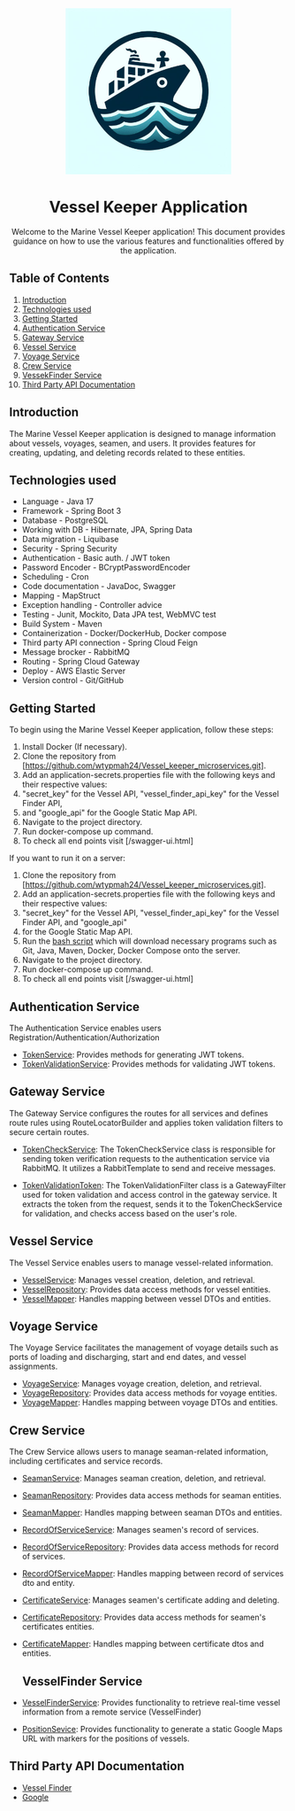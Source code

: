<div style="text-align:center;">
    <img src="OIG2.QcRp9W8mofV14U1W5d4_.jpeg" width="300">
</div>
<div style="text-align:center;">
    
# Vessel Keeper Application
  Welcome to the Marine Vessel Keeper application! This document provides guidance on how to use the various features 
  and functionalities offered by the application.
</div>

## Table of Contents

1. [Introduction](#introduction)
2. [Technologies used](#technologies_used)
3. [Getting Started](#getting-started)
4. [Authentication Service](#authentication-service)
5. [Gateway Service](#gate-service)
6. [Vessel Service](#vessel-service)
7. [Voyage Service](#voyage-service)
8. [Crew Service](#crew-service)
9. [VessekFinder Service](#vesselfinder-service)
10. [Third Party API Documentation](#api-doc)

## Introduction <a name="introduction"></a>

The Marine Vessel Keeper application is designed to manage information about vessels, voyages, seamen,
and users. It provides features for creating, updating, and deleting records related to these entities.

## Technologies used <a name="technologies_used"></a>

- Language - Java 17
- Framework - Spring Boot 3
- Database - PostgreSQL
- Working with DB - Hibernate, JPA, Spring Data
- Data migration - Liquibase
- Security - Spring Security
- Authentication - Basic auth. / JWT token
- Password Encoder - BCryptPasswordEncoder
- Scheduling - Cron
- Code documentation - JavaDoc, Swagger
- Mapping - MapStruct
- Exception handling - Controller advice
- Testing - Junit, Mockito, Data JPA test, WebMVC test
- Build System - Maven
- Containerization - Docker/DockerHub, Docker compose
- Third party API connection - Spring Cloud Feign
- Message brocker - RabbitMQ
- Routing - Spring Cloud Gateway 
- Deploy - AWS Elastic Server
- Version control - Git/GitHub

## Getting Started <a name="getting-started"></a>

To begin using the Marine Vessel Keeper application, follow these steps:

1. Install Docker (If necessary).
2. Clone the repository from [https://github.com/wtypmah24/Vessel_keeper_microservices.git].
3. Add an application-secrets.properties file with the following keys and their respective values:
4. "secret_key" for the Vessel API, "vessel_finder_api_key" for the Vessel Finder API,
5. and "google_api" for the Google Static Map API.
4. Navigate to the project directory.
5. Run docker-compose up command.
6. To check all end points visit [/swagger-ui.html]

If you want to run it on a server:

1. Clone the repository from [https://github.com/wtypmah24/Vessel_keeper_microservices.git].
2. Add an application-secrets.properties file with the following keys and their respective values:
3. "secret_key" for the Vessel API, "vessel_finder_api_key" for the Vessel Finder API, and "google_api"
4. for the Google Static Map API.
3. Run the [bash script](https://github.com/wtypmah24/Vessel_keeper/blob/main/install_dependencies.sh) which will
   download necessary programs such as Git, Java, Maven, Docker, Docker Compose onto the server.
4. Navigate to the project directory.
5. Run docker-compose up command.
6. To check all end points visit [/swagger-ui.html]

## Authentication Service <a name="authentication-service"></a>

The Authentication Service enables users Registration/Authentication/Authorization

- [TokenService](#):
  Provides methods for generating JWT tokens.
- [TokenValidationService](#):
  Provides methods for validating JWT tokens.

## Gateway Service <a name="gate-service"></a> 
The Gateway Service configures the routes for all services
and defines route rules using RouteLocatorBuilder and applies token validation 
filters to secure certain routes.

- [TokenCheckService](#):
  The TokenCheckService class is responsible for sending token verification requests 
  to the authentication service via RabbitMQ.
  It utilizes a RabbitTemplate to send and receive messages.

- [TokenValidationToken](#):
  The TokenValidationFilter class is a GatewayFilter used for token validation and access control in the gateway service.
  It extracts the token from the request, sends it to the TokenCheckService for validation, and checks access based on the user's role.

## Vessel Service <a name="vessel-service"></a>

The Vessel Service enables users to manage vessel-related information.

- [VesselService](#):
  Manages vessel creation, deletion, and retrieval.
- [VesselRepository](#):
  Provides data access methods for vessel entities.
- [VesselMapper](#):
  Handles mapping between vessel DTOs and entities.


## Voyage Service <a name="voyage-service"></a>

The Voyage Service facilitates the management of voyage details such as ports of loading and discharging,
start and end dates, and vessel assignments.

- [VoyageService](#):
  Manages voyage creation, deletion, and retrieval.
- [VoyageRepository](#):
  Provides data access methods for voyage entities.
- [VoyageMapper](#):
  Handles mapping between voyage DTOs and entities.

## Crew Service <a name="crew-service"></a>

The Crew Service allows users to manage seaman-related information, including certificates
and service records.

- [SeamanService](#):
  Manages seaman creation, deletion, and retrieval.
- [SeamanRepository](#):
  Provides data access methods for seaman entities.
- [SeamanMapper](#):
  Handles mapping between seaman DTOs and entities.
- [RecordOfServiceService](#):
  Manages seamen's record of services.
- [RecordOfServiceRepository](#):
  Provides data access methods for record of services.
- [RecordOfServiceMapper](#):
  Handles mapping between record of services dto and entity.
- [CertificateService](#):
  Manages seamen's certificate adding and deleting.
- [CertificateRepository](#):
  Provides data access methods for seamen's certificates entities.
- [CertificateMapper](#):
  Handles mapping between certificate dtos and entities. 

  ## VesselFinder Service <a name="vesselfinder-service"></a>
- [VesselFinderService](#):
Provides functionality to retrieve real-time vessel information from a remote service (VesselFinder)
- [PositionSevice](#): 
Provides functionality to generate a static Google Maps URL
with markers for the positions of vessels.

## Third Party API Documentation <a name="api-doc"></a>
- [Vessel Finder](https://api.vesselfinder.com/docs/)
- [Google](https://developers.google.com/maps/documentation/maps-static/start)
